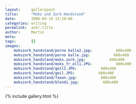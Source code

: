 ```yaml
---
layout:     gallerypost
title:      "Moks und Zork Handstand"
date:       2008-03-19 13:10:08
categories: writing
permalink:  ash/:title
author:     Martin
meta:
tags:       []
images:
    mokszork_handstand/porno kalle2.jpg:           600x400
    mokszork_handstand/porno kalle.jpg:           600x400
    mokszork_handstand/moks.zork.jpg:           600x400
    mokszork_handstand/moks_fr_elli.JPG:           600x400
    mokszork_handstand/geil2.JPG:           600x400
    mokszork_handstand/geil.JPG:           600x400
    mokszork_handstand/faxen.jpg:           600x400
    mokszork_handstand/blondi.jpg:           600x400
---
```


{% include gallery.html %}
